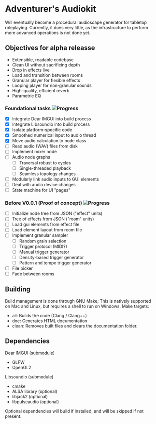 # Adventurer's Audiokit

Will eventually become a procedural audioscape generator for tabletop roleplaying.
Currently, it does very little, as the infrastructure to perform more advanced operations is not done yet.

## Objectives for alpha releasse
- Extensible, readable codebase
- Clean UI without sacrificing depth
- Drop in effects live
- Load and transition between rooms
- Granular player for flexible effects
- Looping player for non-granular sounds
- High-quality, efficient reverb
- Parametric EQ


### Foundational tasks ![Progress](https://progress-bar.dev/5/?scale=14&title=progress&color=babaca&suffix=%2F14)
- [x] Integrate Dear IMGUI into build process
- [x] Integrate Libsoundio into build process
- [x] Isolate platform-specific code
- [x] Smoothed numerical input to audio thread
- [x] Move audio calculation to node class
- [ ] Read audio (WAV) files from disk
- [ ] Implement mixer node
- [ ] Audio node graphs
  - [ ] Traversal robust to cycles
  - [ ] Single-threaded playback
  - [ ] Seamless topology changes
- [ ] Modularly link audio inputs to GUI elements
- [ ] Deal with audio device changes
- [ ] State machine for UI "pages"

### Before V0.0.1 (Proof of concept) ![Progress](https://progress-bar.dev/0/?scale=12&tittle=progress&color=babbaca&suffix=%2F12)
- [ ] Initialize node tree from JSON ("effect" units)
- [ ] Tree of effects from JSON ("room" units)
- [ ] Load gui elements from effect file
- [ ] Load element layout from room file
- [ ] Implement granular sampler
  - [ ] Random grain selection
  - [ ] Trigger protocol (MIDI?)
  - [ ] Manual trigger generator
  - [ ] Density-based trigger generator
  - [ ] Pattern and tempo trigger generator
- [ ] File picker
- [ ] Fade between rooms

## Building
Build management is done through GNU Make; 
This is natively supported on Mac and Linux, but requires a shell to run on Windows.
Make targets:
- all: Builds the code (Clang / Clang++)
- doc: Generates HTML documentation
- clean: Removes built files and clears the documentation folder.

## Dependencies
Dear IMGUI (submodule)
- GLFW
- OpenGL2

Libsoundio (submodule)
- cmake
- ALSA library (optional)
- libjack2 (optional)
- libpulseaudio (optional)

Optional dependencies will build if installed, and will be skipped if not present.

